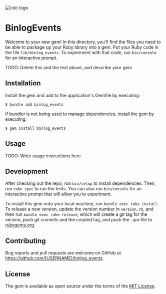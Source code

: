 ![cdc logo](https://user-images.githubusercontent.com/1145873/195001971-9e684f9c-757e-480c-bba1-1af8a8b61f85.png)

# BinlogEvents

Welcome to your new gem! In this directory, you'll find the files you need to be able to package up your Ruby library into a gem. Put your Ruby code in the file `lib/binlog_events`. To experiment with that code, run `bin/console` for an interactive prompt.

TODO: Delete this and the text above, and describe your gem

## Installation

Install the gem and add to the application's Gemfile by executing:

    $ bundle add binlog_events

If bundler is not being used to manage dependencies, install the gem by executing:

    $ gem install binlog_events

## Usage

TODO: Write usage instructions here

## Development

After checking out the repo, run `bin/setup` to install dependencies. Then, run `rake spec` to run the tests. You can also run `bin/console` for an interactive prompt that will allow you to experiment.

To install this gem onto your local machine, run `bundle exec rake install`. To release a new version, update the version number in `version.rb`, and then run `bundle exec rake release`, which will create a git tag for the version, push git commits and the created tag, and push the `.gem` file to [rubygems.org](https://rubygems.org).

## Contributing

Bug reports and pull requests are welcome on GitHub at https://github.com/[USERNAME]/binlog_events.

## License

The gem is available as open source under the terms of the [MIT License](https://opensource.org/licenses/MIT).
